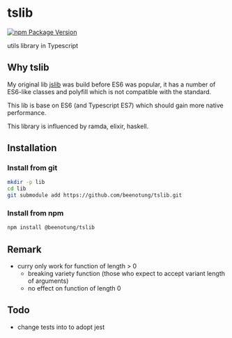 # tslib
[![npm Package Version](https://img.shields.io/npm/v/@beenotung/tslib.svg?maxAge=3600)](https://www.npmjs.com/package/@beenotung/tslib)

utils library in Typescript

## Why tslib
My original lib [jslib](https://github.com/beenotung/jslib) was build before ES6 was popular, it has a number of ES6-like classes and polyfill which is not compatible with the standard.

This lib is base on ES6 (and Typescript ES7) which should gain more native performance.

This library is influenced by ramda, elixir, haskell.

## Installation

### Install from git
```bash
mkdir -p lib
cd lib
git submodule add https://github.com/beenotung/tslib.git
```

### Install from npm
```bash
npm install @beenotung/tslib
```

## Remark
 - curry only work for function of length > 0
   - breaking variety function (those who expect to accept variant length of arguments)
   - no effect on function of length 0

## Todo
- change tests into to adopt jest
